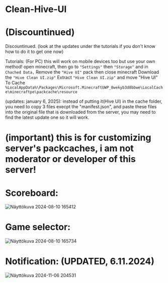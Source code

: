 # Clean-Hive-UI
# (Discountinued)

Discountinued. (look at the updates under the tutorials if you don't know how to do it to get one now)

Tutorials: (For PC) this will work on mobile devices too but use your own method!
open minecraft, then go to `"Settings"` then `"Storage"` and in `Chached Data,` Remove the `"Hive UI"` pack then close minecraft
Download the `"Hive Clean UI.zip"` 
Extract `"Hive Clean UI.zip"` and move "Hive UI" To Cache `%LocalAppData%\Packages\Microsoft.MinecraftUWP_8wekyb3d8bbwe\LocalCache\minecraftpe\packcache\resource`

(updates: january 6, 2025):
instead of putting it(Hive UI) in the cache folder, you need to copy 3 files execpt the "manifest.json", and paste these files into the original file that is downloaded from the server, you may need to find the latest update one so it will work.



# (important) this is for customizing server's packcaches, i am not moderator or developer of this server!

# Scoreboard:
![Näyttökuva 2024-08-10 165412](https://github.com/user-attachments/assets/3db4b6fc-d280-4ddb-ad6c-97918e651b46)

# Game selector:
![Näyttökuva 2024-08-10 165734](https://github.com/user-attachments/assets/b47e99d9-fefe-4d5f-be85-85934ba15bcb)

# Notification: (UPDATED, 6.11.2024) 
![Näyttökuva 2024-11-06 204531](https://github.com/user-attachments/assets/06e31b3c-1276-4bb5-8dfa-b965ed96f57d)
